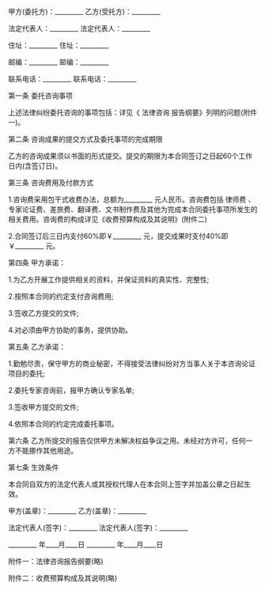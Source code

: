 
 


甲方(委托方)：_________                         乙方(受托方)：_________


法定代表人：_________                           法定代表人：_________


住址：_________                                 住址：_________


邮编：_________                                 邮编：_________


联系电话：_________                             联系电话：_________






第一条 委托咨询事项


上述法律纠纷委托咨询的事项包括：详见《
法律咨询
报告纲要》列明的问题(附件一)。


第二条 咨询成果的提交方式及委托事项的完成期限


乙方的咨询成果须以书面的形式提交。提交的期限为本合同签订之日起60个工作日内(含签订日)。


第三条 咨询费用及付款方式


1.咨询费采用包干式收费办法，总额为_________ 元人民币。咨询费包括
律师费
、专家论证费、差旅费、翻译费、文书制作费及其他为完成本合同委托事项所发生的相关费用。咨询费的构成详见《收费预算构成及其说明》(附件二)


2.合同签订后三日内支付60%即￥_________ 元，提交成果时支付40%即￥_________ 元。


第四条 甲方承诺：


1.为乙方开展工作提供相关的资料，并保证资料的真实性、完整性;


2.按照本合同的约定支付咨询费用;


3.签收乙方提交的文件;


4.对必须由甲方协助的事务，提供协助。


第五条 乙方承诺：


1.勤勉尽责，保守甲方的商业秘密，不得接受法律纠纷对方当事人关于本咨询论证项目的委托;


2.委托专家咨询前，报甲方确认专家名单;


3.签收甲方提交的文件;


4.依照本合同的约定完成委托事项。


第六条 乙方所提交的报告仅供甲方未解决权益争议之用。未经对方许可，任何一方不能挪作其他用途。


第七条 生效条件


本合同自双方的法定代表人或其授权代理人在本合同上签字并加盖公章之日起生效。


甲方(盖章)：_________                     乙方(盖章)：_________


法定代表人(签字)：_________               法定代表人(签字)：_________


_________ 年____月____日                  _________ 年____月____日


附件一：法律咨询报告纲要(略)


附件二：收费预算构成及其说明(略)




 


 

 
 
 
 
 
  


  
 

  


  


  
 
 
 
 

